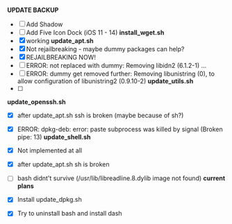 **UPDATE BACKUP**
 - [ ] Add Shadow
 - [ ] Add Five Icon Dock (iOS 11 - 14)
**install_wget.sh**
- [x] working
**update_apt.sh**
 - [x] Not rejailbreaking - maybe dummy packages can help?
 - [x] REJAILBREAKING NOW!
 - [ ] ERROR: not replaced with dummy: Removing libidn2 (6.1.2-1) ...
 - [ ] ERROR: dummy get removed further: Removing libunistring (0), to allow configuration of libunistring2 (0.9.10-2)
**update_utils.sh**
 - [ ]
**update_openssh.sh**
- [x] after update_apt.sh ssh is broken (maybe because of sh?)
- [x] ERROR: dpkg-deb: error: paste subprocess was killed by signal (Broken pipe: 13)
**update_shell.sh**
- [x] Not implemented at all
- [x] after update_apt.sh sh is broken
- [ ] bash didnt't survive (/usr/lib/libreadline.8.dylib image not found)
**current plans**
- [x] Install update_dpkg.sh
- [x] Try to uninstall bash and install dash

